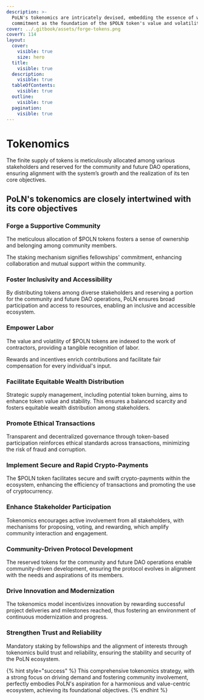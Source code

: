 ```yaml
---
description: >-
  PoLN's tokenomics are intricately devised, embedding the essence of work and
  commitment as the foundation of the $POLN token's value and volatility.
cover: ../.gitbook/assets/forge-tokens.png
coverY: 114
layout:
  cover:
    visible: true
    size: hero
  title:
    visible: true
  description:
    visible: true
  tableOfContents:
    visible: true
  outline:
    visible: true
  pagination:
    visible: true
---
```


# Tokenomics

The finite supply of tokens is meticulously allocated among various stakeholders and reserved for the community and future DAO operations, ensuring alignment with the system’s growth and the realization of its ten core objectives.

## PoLN's tokenomics are closely intertwined with its core objectives

### **Forge a Supportive Community**

The meticulous allocation of $POLN tokens fosters a sense of ownership and belonging among community members.

The staking mechanism signifies fellowships' commitment, enhancing collaboration and mutual support within the community.

### **Foster Inclusivity and Accessibility**

By distributing tokens among diverse stakeholders and reserving a portion for the community and future DAO operations, PoLN ensures broad participation and access to resources, enabling an inclusive and accessible ecosystem.

### **Empower Labor**

The value and volatility of $POLN tokens are indexed to the work of contractors, providing a tangible recognition of labor.

Rewards and incentives enrich contributions and facilitate fair compensation for every individual's input.

### **Facilitate Equitable Wealth Distribution**

Strategic supply management, including potential token burning, aims to enhance token value and stability. This ensures a balanced scarcity and fosters equitable wealth distribution among stakeholders.

### **Promote Ethical Transactions**

Transparent and decentralized governance through token-based participation reinforces ethical standards across transactions, minimizing the risk of fraud and corruption.

### **Implement Secure and Rapid Crypto-Payments**

The $POLN token facilitates secure and swift crypto-payments within the ecosystem, enhancing the efficiency of transactions and promoting the use of cryptocurrency.

### **Enhance Stakeholder Participation**

Tokenomics encourages active involvement from all stakeholders, with mechanisms for proposing, voting, and rewarding, which amplify community interaction and engagement.

### **Community-Driven Protocol Development**

The reserved tokens for the community and future DAO operations enable community-driven development, ensuring the protocol evolves in alignment with the needs and aspirations of its members.

### **Drive Innovation and Modernization**

The tokenomics model incentivizes innovation by rewarding successful project deliveries and milestones reached, thus fostering an environment of continuous modernization and progress.

### **Strengthen Trust and Reliability**

Mandatory staking by fellowships and the alignment of interests through tokenomics build trust and reliability, ensuring the stability and security of the PoLN ecosystem.

{% hint style="success" %}
This comprehensive tokenomics strategy, with a strong focus on driving demand and fostering community involvement, perfectly embodies PoLN's aspiration for a harmonious and value-centric ecosystem, achieving its foundational objectives.
{% endhint %}

